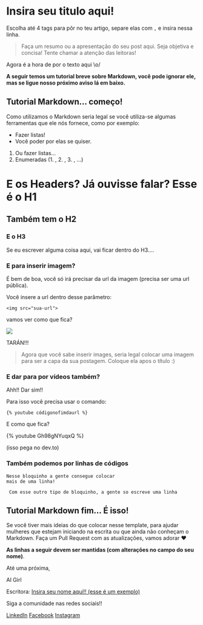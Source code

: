 # Insira seu titulo aqui!


Escolha até 4 tags para pôr no teu artigo, separe elas com `,` e insira nessa linha.

> Faça um resumo ou a apresentação do seu post aqui. Seja objetiva e concisa! Tente chamar a atenção das leitoras!

Agora é a hora de por o texto aqui \o/ 


**A seguir temos um tutorial breve sobre Markdown, você pode ignorar ele, mas se ligue nosso próximo aviso lá em baixo.**

## Tutorial Markdown... começo!

Como utilizamos o Markdown seria legal se você utiliza-se algumas ferramentas que ele nós fornece, como por exemplo:

* Fazer listas!
* Você poder por elas se quiser.

1. Ou fazer listas...
2. Enumeradas (1. , 2. , 3. , ...)


# E os Headers? Já ouvisse falar? Esse é o H1

## Também tem o H2

### E o H3

Se eu escrever alguma coisa aqui, vai ficar dentro do H3....

### E para inserir imagem?

É bem de boa, você só irá precisar da url da imagem (precisa ser uma url pública).

Você insere a url dentro desse parâmetro:

`<img src="sua-url">`

vamos ver como que fica?

<img src="https://superrocket.com.br/wp-content/uploads/2017/09/1-3-1200x600.png">

TARÁN!!!

> Agora que você sabe inserir images, seria legal colocar uma imagem para ser a capa da sua postagem. Coloque ela apos o título :) 

### E dar para por vídeos também?

Ahh!! Dar sim!!

Para isso você precisa usar o comando:

`{% youtube códigonofimdaurl %}`

E como que fica?

{% youtube Gh98gNYuqxQ %}

(isso pega no dev.to)

### Também podemos por linhas de códigos

```
Nesse bloquinho a gente consegue colocar
mais de uma linha!
```

` Com esse outro tipo de bloquinho, a gente so escreve uma linha`

## Tutorial Markdown fim... É isso!

Se você tiver mais ideias do que colocar nesse template, para ajudar mulheres que estejam iniciando na escrita ou que ainda não conheçam o Markdown. Faça um Pull Request com as atualizações, vamos adorar :heart:

**As linhas a seguir devem ser mantidas (com alterações no campo do seu nome)**.

Até uma próxima,

AI Girl

Escritora: [Insira seu nome aqui!! (esse é um exemplo)](https://www.linkedin.com/company/ai-girls/)

Siga a comunidade nas redes sociais!!

[LinkedIn](https://www.linkedin.com/company/ai-girls/)
[Facebook](https://www.facebook.com/aigirlsbr/)
[Instagram](https://www.instagram.com/aigirlsbrasil/)
